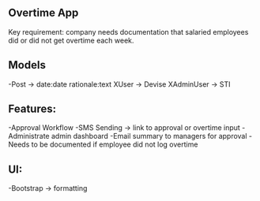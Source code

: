 ## Overtime App

Key requirement: company needs documentation that salaried employees did or did not get overtime each week.

## Models

-Post -> date:date rationale:text
XUser -> Devise
XAdminUser -> STI

## Features:
-Approval Workflow
-SMS Sending -> link to approval or overtime input
-Administrate admin dashboard
-Email summary to managers for approval
-Needs to be documented if employee did not log overtime

## UI:
-Bootstrap -> formatting

